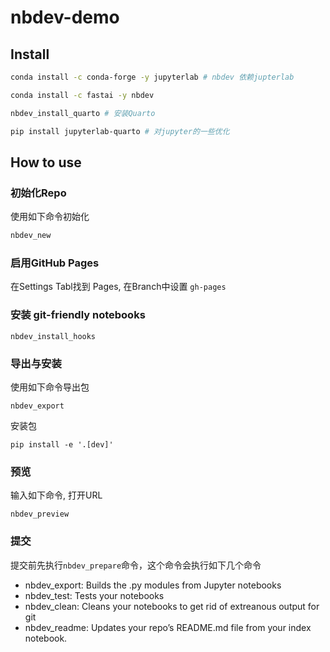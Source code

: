 # nbdev-demo

<!-- WARNING: THIS FILE WAS AUTOGENERATED! DO NOT EDIT! -->

## Install

``` sh
conda install -c conda-forge -y jupyterlab # nbdev 依赖jupterlab

conda install -c fastai -y nbdev

nbdev_install_quarto # 安装Quarto

pip install jupyterlab-quarto # 对jupyter的一些优化
```

## How to use

### 初始化Repo

使用如下命令初始化

``` sh
nbdev_new
```

### 启用GitHub Pages

在Settings Tabl找到 Pages, 在Branch中设置 `gh-pages`

### 安装 git-friendly notebooks

    nbdev_install_hooks

### 导出与安装

使用如下命令导出包

    nbdev_export

安装包

    pip install -e '.[dev]'

### 预览

输入如下命令, 打开URL

    nbdev_preview

### 提交

提交前先执行`nbdev_prepare`命令，这个命令会执行如下几个命令

- nbdev_export: Builds the .py modules from Jupyter notebooks
- nbdev_test: Tests your notebooks
- nbdev_clean: Cleans your notebooks to get rid of extreanous output for
  git
- nbdev_readme: Updates your repo’s README.md file from your index
  notebook.
